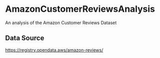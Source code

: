# AmazonCustomerReviewsAnalysis
An analysis of the Amazon Customer Reviews Dataset

## Data Source
https://registry.opendata.aws/amazon-reviews/
